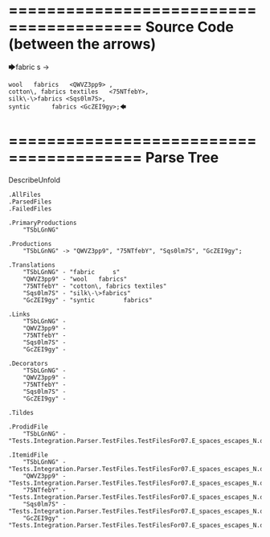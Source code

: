 ========================================
Source Code (between the arrows)
========================================

🡆fabric     s 	<TSbLGnNG> ->

	wool   fabrics	 <QWVZ3pp9> ,
	cotton\, fabrics textiles   <75NTfebY>,
    silk\-\>fabrics <Sqs0lm7S>,
    syntic 		fabrics <GcZEI9gy>;🡄

========================================
Parse Tree
========================================
DescribeUnfold

    .AllFiles
    .ParsedFiles
    .FailedFiles

    .PrimaryProductions
        "TSbLGnNG" 

    .Productions
        "TSbLGnNG" -> "QWVZ3pp9", "75NTfebY", "Sqs0lm7S", "GcZEI9gy";

    .Translations
        "TSbLGnNG" - "fabric     s"
        "QWVZ3pp9" - "wool   fabrics"
        "75NTfebY" - "cotton\, fabrics textiles"
        "Sqs0lm7S" - "silk\-\>fabrics"
        "GcZEI9gy" - "syntic 		fabrics"

    .Links
        "TSbLGnNG" - 
        "QWVZ3pp9" - 
        "75NTfebY" - 
        "Sqs0lm7S" - 
        "GcZEI9gy" - 

    .Decorators
        "TSbLGnNG" - 
        "QWVZ3pp9" - 
        "75NTfebY" - 
        "Sqs0lm7S" - 
        "GcZEI9gy" - 

    .Tildes

    .ProdidFile
        "TSbLGnNG" - "Tests.Integration.Parser.TestFiles.TestFilesFor07.E_spaces_escapes_N.ds"

    .ItemidFile
        "TSbLGnNG" - "Tests.Integration.Parser.TestFiles.TestFilesFor07.E_spaces_escapes_N.ds"
        "QWVZ3pp9" - "Tests.Integration.Parser.TestFiles.TestFilesFor07.E_spaces_escapes_N.ds"
        "75NTfebY" - "Tests.Integration.Parser.TestFiles.TestFilesFor07.E_spaces_escapes_N.ds"
        "Sqs0lm7S" - "Tests.Integration.Parser.TestFiles.TestFilesFor07.E_spaces_escapes_N.ds"
        "GcZEI9gy" - "Tests.Integration.Parser.TestFiles.TestFilesFor07.E_spaces_escapes_N.ds"

